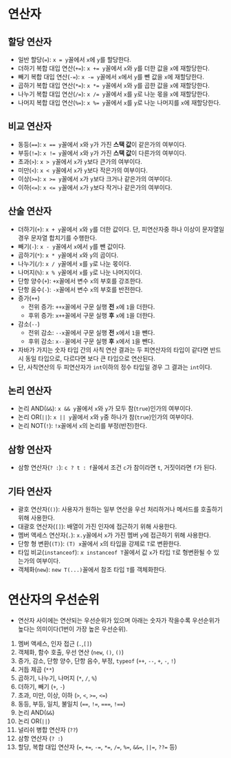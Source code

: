 # 연산자
## 할당 연산자
- 일반 할당(`=`): `x = y`꼴에서 `x`에 `y`를 할당한다.
- 더하기 복합 대입 연산(`+=`): `x += y`꼴에서 `x`와 `y`를 더한 값을 `x`에 재할당한다.
- 빼기 복합 대입 연산(`-=`): `x -= y`꼴에서 `x`에서 `y`를 뺀 값을 `x`에 재할당한다.
- 곱하기 복합 대입 연산(`*=`): `x *= y`꼴에서 `x`와 `y`를 곱한 값을 `x`에 재할당한다.
- 나누기 복합 대입 연산(`/=`): `x /= y`꼴에서 `x`를 `y`로 나눈 몫을 `x`에 재할당한다.
- 나머지 복합 대입 연산(`%=`): `x %= y`꼴에서 `x`를 `y`로 나눈 나머지를 `x`에 재할당한다.

## 비교 연산자
- 동등(`==`): `x == y`꼴에서 `x`와 `y`가 가진 **스택 값**이 같은가의 여부이다.
- 부등(`!=`): `x != y`꼴에서 `x`와 `y`가 가진 **스택 값**이 다른가의 여부이다.
- 초과(`>`): `x > y`꼴에서 `x`가 `y`보다 큰가의 여부이다.
- 미만(`<`): `x < y`꼴에서 `x`가 `y`보다 작은가의 여부이다.
- 이상(`>=`): `x >= y`꼴에서 `x`가 `y`보다 크거나 같은가의 여부이다.
- 이하(`<=`): `x <= y`꼴에서 `x`가 `y`보다 작거나 같은가의 여부이다.

## 산술 연산자
- 더하기(`+`): `x + y`꼴에서 `x`와 `y`를 더한 값이다. 단, 피연산자중 하나 이상이 문자열일 경우 문자열 합치기를 수행한다.
- 빼기(`-`): `x - y`꼴에서 `x`에서 `y`를 뺀 값이다.
- 곱하기(`*`): `x * y`꼴에서 `x`와 `y`의 곱이다.
- 나누기(`/`): `x / y`꼴에서 `x`를 `y`로 나눈 몫이다.
- 나머지(`%`): `x % y`꼴에서 `x`를 `y`로 나눈 나머지이다.
- 단항 양수(`+`): `+x`꼴에서 변수 `x`의 부호를 강조한다.
- 단항 음수(`-`): `-x`꼴에서 변수 `x`의 부호를 반전한다.
- 증가(`++`)
    - 전위 증가: `++x`꼴에서 구문 실행 **전** `x`에 `1`을 더한다.
    - 후위 증가: `x++`꼴에서 구문 실행 **후** `x`에 `1`을 더한다.
- 감소(`--`)
    - 전위 감소: `--x`꼴에서 구문 실행 **전** `x`에서 `1`을 뺀다.
    - 후위 감소: `x--`꼴에서 구문 실행 **후** `x`에서 `1`을 뺀다.
- 자바가 가지는 숫자 타입 간의 사칙 연산 결과는 두 피연산자의 타입이 같다면 반드시 동일 타입으로, 다르다면 보다 큰 타입으로 연산된다.
- 단, 사칙연산의 두 피연산자가 `int`이하의 정수 타입일 경우 그 결과는 `int`이다.

## 논리 연산자
- 논리 AND(`&&`): `x && y`꼴에서 `x`와 `y`가 모두 참(`true`)인가의 여부이다.
- 논리 OR(`||`): `x || y`꼴에서 `x`와 `y`중 하나가 참(`true`)인가의 여부이다.
- 논리 NOT(`!`): `!x`꼴에서 `x`의 논리를 부정(반전)한다.

## 삼항 연산자
- 삼항 연산자(`? :`): `c ? t : f`꼴에서 조건 `c`가 참이라면 `t`, 거짓이라면 `f`가 된다.

## 기타 연산자
- 괄호 연산자(`()`): 사용자가 원하는 일부 연산을 우선 처리하거나 메서드를 호출하기 위해 사용한다.
- 대괄호 연산자(`[]`): 배열이 가진 인자에 접근하기 위해 사용한다.
- 멤버 액세스 연산자(`.`): `x.y`꼴에서 `x`가 가진 멤버 `y`에 접근하기 위해 사용한다.
- 단항 형 변환(`(T)`): `(T) x`꼴에서 `x`의 타입을 강제로 `T`로 변환한다.
- 타입 비교(`instanceof`): `x instanceof T`꼴에서 값 `x`가 타입 `T`로 형변환될 수 있는가의 여부이다.
- 객체화(`new`): `new T(...)`꼴에서 참조 타입 `T`를 객체화한다.

# 연산자의 우선순위
- 연산자 사이에는 연산되는 우선순위가 있으며 아래는 숫자가 작을수록 우선순위가 높다는 의미이다(1번이 가장 높은 우선순위).
1. 멤버 액세스, 인자 접근 (`.`,`[]`)
2. 객체화, 함수 호출, 우선 연산 (`new`, `()`, `()`)
3. 증가, 감소, 단항 양수, 단항 음수, 부정, `typeof` (`++`, `--`, `+`, `-`, `!`)
4. 거듭 제곱 (`**`)
5. 곱하기, 나누기, 나머지 (`*`, `/`, `%`)
6. 더하기, 빼기 (`+`, `-`)
7. 초과, 미만, 이상, 이하 (`>`, `<`, `>=`, `<=`)
8. 동등, 부등, 일치, 불일치 (`==`, `!=`, `===`, `!==`)
9. 논리 AND(`&&`)
10. 논리 OR(`||`)
11. 널리쉬 병합 연산자 (`??`)
12. 삼항 연산자 (`? :`)
13. 할당, 복합 대입 연산자 (`=`, `+=`, `-=`, `*=`, `/=`, `%=`, `&&=`, `||=`, `??=` 등)
